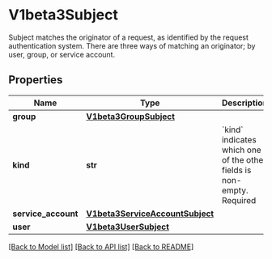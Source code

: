 # V1beta3Subject

Subject matches the originator of a request, as identified by the request authentication system. There are three ways of matching an originator; by user, group, or service account.
## Properties
Name | Type | Description | Notes
------------ | ------------- | ------------- | -------------
**group** | [**V1beta3GroupSubject**](V1beta3GroupSubject.md) |  | [optional] 
**kind** | **str** | &#x60;kind&#x60; indicates which one of the other fields is non-empty. Required | 
**service_account** | [**V1beta3ServiceAccountSubject**](V1beta3ServiceAccountSubject.md) |  | [optional] 
**user** | [**V1beta3UserSubject**](V1beta3UserSubject.md) |  | [optional] 

[[Back to Model list]](../README.md#documentation-for-models) [[Back to API list]](../README.md#documentation-for-api-endpoints) [[Back to README]](../README.md)


